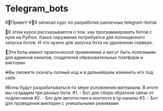 # Telegram_bots
#💬Привет! 
#🚀Я записал курс по разработке различных telegram-ботов

👋В этом курсе рассказывается о том, как  программировать ботов с нуля на Python. Какое окружение потребуется для полноценного запуска ботов. И что нужно для запуска бота на удаленном сервере. 

🤩Эти боты имеют практическое применение и могут быть полезными для админов каналов, создателей образовательных платформ и викторин

➕Вы сможете скачать полный код и в дальнейшем изменить его под себя

#Боты будут разрабатываться по мере усложнения материала. В итоге мы создадим три разных бота: 
#1.  -  Бот для сбора обратной связи от подписчиков
#2.  - Бот для автопостинга контента в tg-каналы 
#3.  - Бот для проведения викторин с уникальными режимами
